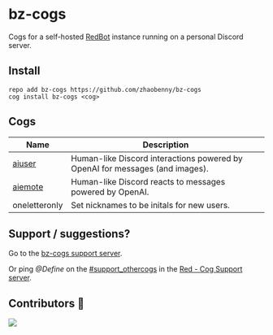 # bz-cogs
Cogs for a self-hosted [RedBot](https://github.com/Cog-Creators/Red-DiscordBot) instance running on a personal Discord server.

## Install
```
repo add bz-cogs https://github.com/zhaobenny/bz-cogs
cog install bz-cogs <cog>
```

## Cogs
| Name | Description
| --- | --- |
[aiuser](https://github.com/zhaobenny/bz-cogs/tree/main/aiuser) | Human-like Discord interactions powered by OpenAI for messages (and images).
[aiemote](https://github.com/zhaobenny/bz-cogs/tree/main/aiemote) | Human-like Discord reacts to messages powered by OpenAI.
oneletteronly | Set nicknames to be initals for new users.


## Support / suggestions?
Go to the [bz-cogs support server](https://discord.gg/GwT2yHPqzN).

Or ping *@Define* on the [#support_othercogs](https://discord.com/channels/240154543684321280/240212783503900673) in the [Red - Cog Support server](https://discord.gg/GET4DVk).

## Contributors 🎉
<a href="https://github.com/zhaobenny/bz-cogs/graphs/contributors">
  <img src="https://contrib.rocks/image?repo=zhaobenny/bz-cogs" />
</a>
